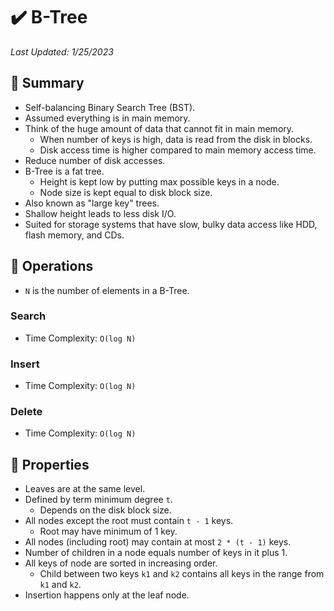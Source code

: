 # :heavy_check_mark: B-Tree
*Last Updated: 1/25/2023*

<!-- ![Image of a b-tree]() -->

## :round_pushpin: Summary
- Self-balancing Binary Search Tree (BST).
- Assumed everything is in main memory.
- Think of the huge amount of data that cannot fit in main memory.
  - When number of keys is high, data is read from the disk in blocks.
  - Disk access time is higher compared to main memory access time.
- Reduce number of disk accesses.
- B-Tree is a fat tree.
  - Height is kept low by putting max possible keys in a node.
  - Node size is kept equal to disk block size.
- Also known as "large key" trees.
- Shallow height leads to less disk I/O.
- Suited for storage systems that have slow, bulky data access like HDD, flash memory, and CDs.

## :round_pushpin: Operations
- `N` is the number of elements in a B-Tree.
### Search
- Time Complexity: `O(log N)`

### Insert
- Time Complexity: `O(log N)`

### Delete
- Time Complexity: `O(log N)`

## :round_pushpin: Properties
- Leaves are at the same level.
- Defined by term minimum degree `t`.
  - Depends on the disk block size.
- All nodes except the root must contain `t - 1` keys.
  - Root may have minimum of 1 key.
- All nodes (including root) may contain at most `2 * (t - 1)` keys.
- Number of children in a node equals number of keys in it plus 1.
- All keys of node are sorted in increasing order.
  - Child between two keys `k1` and `k2` contains all keys in the range from `k1` and `k2`.
- Insertion happens only at the leaf node.
